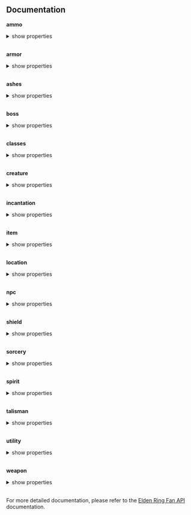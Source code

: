 ## Documentation

**ammo**

<details>
<summary>show properties</summary>
.id .name .description .image .type .attackPower .passive

## Sample

```json
{
  "id": "17f699c4de5l0i0a5a69f9ja6l52sm",
  "name": "Bloodbone Bolt",
  "image": "https://eldenring.fanapis.com/images/ammos/17f699c4de5l0i0a5a69f9ja6l52sm.png",
  "description": "Bolt carved from animal bone. The tip is daubed with a blood tincture. Afflicts targets with blood loss. Craftable item. ",
  "type": "Pierce",
  "attackPower": [
    { "name": "physical", "amount": 25 },
    { "name": "magic", "amount": 0 },
    { "name": "fire", "amount": 0 },
    { "name": "lightning", "amount": 0 },
    { "name": "holy", "amount": 0 },
    { "name": "critical", "amount": 100 }
  ],
  "passive": "Causes blood loss buildup (50)"
}
```

</details>
<br>

**armor**

<details>
<summary>show properties</summary>
.id .name .description .image .category .dmgNegation .resistance .weight

## Sample

```json
{
  "id": "17f69515b49l0i0nbno079cqzlskebf",
  "name": "All-knowing Armor",
  "image": "https://eldenring.fanapis.com/images/armors/17f69515b49l0i0nbno079cqzlskebf.png",
  "description": "Armor set with countless eyes and ears. Worn by Gideon Ofnir, the All-Knowing. Knowledge begins with the recognition of one's ignorance. The realization that the search for knowledge is unending. But when Gideon glimpsed into the will of Queen Marika, he shuddered in fear. At the end that should not be.",
  "category": "Chest Armor",
  "dmgNegation": [
    { "name": "Phy", "amount": 12 },
    { "name": "Strike", "amount": 11 },
    { "name": "Slash", "amount": 13 },
    { "name": "Pierce", "amount": 11 },
    { "name": "Magic", "amount": 12 },
    { "name": "Fire", "amount": 9 },
    { "name": "Ligt", "amount": 10 },
    { "name": "Holy", "amount": 8 }
  ],
  "resistance": [
    { "name": "Immunity", "amount": 28 },
    { "name": "Robustness", "amount": 46 },
    { "name": "Focus", "amount": 21 },
    { "name": "Vitality", "amount": 21 },
    { "name": "Poise", "amount": 16 }
  ],
  "weight": 10.6
}
```

</details>
<br>

**ashes**

<details>
<summary>show properties</summary>
.id .name .description .image .affinity .skill

## Sample

```json
{
  "id": "17f699db6b0l0hzn9xsxxwtgyfky3",
  "name": "Ash Of War: Prelate's Charge",
  "image": "https://eldenring.fanapis.com/images/ashes/17f699db6b0l0hzn9xsxxwtgyfky3.png",
  "description": "This Ash of War grants an armament the Flame affinity and the following skill:\"Prelate's Charge: Slam armament into the ground to create a surge of flames, then charge in. Hold to continue the charge.\"Usable on large and colossal axes and hammers.",
  "affinity": "Flame",
  "skill": "Prelate's Charge"
}
```

</details>
<br>

**boss**

<details>
<summary>show properties</summary>
.id .name .description .image .region .description .location .drops

## Sample

```json
{
  "id": "17f69a48308l0i1ux3rigvv37tx84f",
  "name": "Malenia, Blade Of Miquella",
  "image": "https://eldenring.fanapis.com/images/bosses/17f69a48308l0i1ux3rigvv37tx84f.png",
  "region": "Consecrated Snowfield",
  "description": "...Heed my words. I am Malenia. Blade of Miquella. And I have never known defeat.",
  "location": "Elphael, Brace of the Haligtree",
  "drops": [
    "Malenia's Great Rune",
    "Remembrance of the Rot Goddess",
    "480,000 Runes"
  ],
  "healthPoints": "≈26,128"
}
```

</details>
<br>

**classes**

<details>
<summary>show properties</summary>
.id .name .image .description .stats

## Sample

```json
{
  "id": "17f69db959fl0i32hhpwdbjko0bj57",
  "name": "Vagabond",
  "image": "https://eldenring.fanapis.com/images/classes/17f69db959fl0i32hhpwdbjko0bj57.png",
  "description": "A knight exiled from their homeland to wander. A solid, armor-clad origin.",
  "stats": {
    "level": "9",
    "vigor": "15",
    "mind": "10",
    "endurance": "11",
    "strength": "14",
    "dexterity": "13",
    "intelligence": "9",
    "faith": "9",
    "arcane": "7"
  }
}
```

</details>
<br>

**creature**

<details>
<summary>show properties</summary>
.id .name .image .description .location .drops

## Sample

```json
{
  "id": "17f69f93e2cl0i6ywpl2tdr0v79vp8",
  "name": "Turtle",
  "image": "https://eldenring.fanapis.com/images/creatures/17f69f93e2cl0i6ywpl2tdr0v79vp8.png",
  "description": "Turtles are passive creatures almost driven to extinction by those seeking its meat, said to have curative properties",
  "location": "West Limgrave",
  "drops": ["Turtle Neck Meat", "5 Runes"]
}
```

</details>
<br>

**incantation**

<details>
<summary>show properties</summary>
.id .name .image .description .type .cost .slots .effects .requires

## Sample

```json
{
  "id": "17f696c7ce7l0hynrwmh6d0r0rwk2",
  "name": "Ancient Dragons' Lightning Strike",
  "image": "https://eldenring.fanapis.com/images/incantations/17f696c7ce7l0hynrwmh6d0r0rwk2.png",
  "description": "A secret incantation of the capital's ancient dragon cult.",
  "type": "Incantations",
  "cost": 27,
  "slots": 1,
  "effects": "Summons red lightning that spreads from impact",
  "requires": [
    { "name": "Intelligence", "amount": 0 },
    { "name": "Faith", "amount": 26 },
    { "name": "Arcane", "amount": 0 }
  ]
}
```

</details>
<br>

**item**

<details>
<summary>show properties</summary>
.id .name .image .description .type .effect

## Sample

```json
{
  "id": "17f69e47912l0i1z0lip3kamll88h",
  "name": "Blue Cipher Ring",
  "image": "https://eldenring.fanapis.com/images/items/17f69e47912l0i1z0lip3kamll88h.png",
  "description": "Item for online play. Puts the wearer in ready state to answer should someone in another world call for rescue. You will be summoned to their world as a hunter. When summoned to rescue another player, your objective will be to defeat the invader.",
  "type": "Reusable",
  "effect": "Enables the wearer to answer calls for rescue"
}
```

</details>
<br>

**location**

<details>
<summary>show properties</summary>
.id .name .image .region .description

```json
{
  "id": "17f69c5a795l0i2m72bjeqbh713r3o",
  "name": "Bridge Of Sacrifice",
  "image": "https://eldenring.fanapis.com/images/locations/17f69c5a795l0i2m72bjeqbh713r3o.png",
  "region": "Limgrave",
  "description": "A busy bridge swarming with iron-clad foes. Be prepared to engage in an array of melee, ranged and artillery attacks or attempt to push past them"
}
```

</details>
<br>

**npc**

<details>
<summary>show properties</summary>
.id .name .image .quote .location .role
## Sample

```json
{
  "id": "17f69f7be15l0i2oki48thaky6x3tg",
  "name": "War Counselor Iji",
  "image": "https://eldenring.fanapis.com/images/npcs/17f69f7be15l0i2oki48thaky6x3tg.png",
  "quote": "Well, look at you. We don't receive many visitors",
  "location": "Kingsrealm Ruins, Western Liurnia of the Lakes",
  "role": "Blacksmith & Quest NPC"
}
```

</details>
<br>

**shield**

<details>
<summary>show properties</summary>
.id .name .image .description .attack .defence .scalesWith .requiredAttributes .category .weight

## Sample

```json
{
  "id": "17f69c62fe8l0i124u8fi4nc7dbfbf",
  "name": "Buckler",
  "image": "https://eldenring.fanapis.com/images/shields/17f69c62fe8l0i124u8fi4nc7dbfbf.png",
  "description": "A small metal roundshield. The bump in the center enables parrying techniques. A well-timed parry can break an enemy's stance, allowing a critical hit. Best suited for those prepared to take the risk to reap their reward.",
  "attack": [
    { "name": "Phy", "amount": 68 },
    { "name": "Mag", "amount": 0 },
    { "name": "Fire", "amount": 0 },
    { "name": "Ligt", "amount": 0 },
    { "name": "Holy", "amount": 0 },
    { "name": "Crit", "amount": 100 }
  ],
  "defence": [
    { "name": "Phy", "amount": 58 },
    { "name": "Mag", "amount": 28 },
    { "name": "Fire", "amount": 28 },
    { "name": "Ligt", "amount": 14 },
    { "name": "Holy", "amount": 28 },
    { "name": "Boost", "amount": 30 }
  ],
  "scalesWith": [
    { "name": "Str", "scaling": "E" },
    { "name": "Dex", "scaling": "D" }
  ],
  "requiredAttributes": [
    { "name": "Str", "amount": 8 },
    { "name": "Dex", "amount": 13 }
  ],
  "category": "Small Shield",
  "weight": 1.5
}
```

</details>
<br>

**sorcery**

<details>
<summary>show properties</summary>
.id .name .image .description .type .cost .slots .effects .requires

```json
{
  "id": "17f69323f35l0hykrc6d1g3vajyc0n",
  "name": "Briars Of Punishment",
  "image": "https://eldenring.fanapis.com/images/sorceries/17f69323f35l0hykrc6d1g3vajyc0n.png",
  "description": "An aberrant sorcery discovered by exiled criminals. Theirs are the sorceries most reviled by the academy. Wounds the caster with thorns of sin, sending a trail of bloodthorns running over the ground to impale enemies from below. This sorcery can be cast repeatedly. The guilty, their eyes gouged by thorns, lived in eternal darkness. There, they discovered the blood star.",
  "type": "Sorceries",
  "cost": 13,
  "slots": 1,
  "effects": "Wounds caster to unleash trail of bloodthrorns",
  "requires": [
    { "name": "Intelligence", "amount": 0 },
    { "name": "Faith", "amount": 21 },
    { "name": "Arcane", "amount": 0 }
  ]
}
```

</details>
<br>

**spirit**

<details>
<summary>show properties</summary>
.id .name .image .description .fpCost .hpCost .effect

## Sample

```json
{
  "id": "17f698bf108l0i2rc1o532xfaytwzl",
  "name": "Albinauric Ashes",
  "image": "https://eldenring.fanapis.com/images/spirits/17f698bf108l0i2rc1o532xfaytwzl.png",
  "description": "Ashen remains in which spirits yet dwell. Use to summon the spirits of two Albinaurics.",
  "fpCost": "53",
  "hpCost": "0",
  "effect": "Summons two Albinauric spirits"
}
```

</details>
<br>

**talisman**

<details>
<summary>show properties</summary>
.id .name .image .description .effect

## Sample

```json
{
  "id": "17f69dfff40l0i2soo71h481xlxzx8i",
  "name": "Arrow's Reach Talisman",
  "image": "https://eldenring.fanapis.com/images/talismans/17f69dfff40l0i2soo71h481xlxzx8i.png",
  "description": "A talisman depicting three arrows. Carried by hunters of beasts.",
  "effect": "Increases bow effective range."
}
```

</details>
<br>

**utility**

<details>
<summary>show properties</summary>
.search .getAll
</details>
<br>

**weapon**

<details>
<summary>show properties</summary>
.id .name .image .description .attack .defence .scalesWith .requiredAttributes .category .weight

## Sample

```json
{
  "id": "17f69c35d2cl0i1oh7zuqfb3mdvsj",
  "name": "Hand Axe",
  "image": "https://eldenring.fanapis.com/images/weapons/17f69c35d2cl0i1oh7zuqfb3mdvsj.png",
  "description": "Commonly known as a hatchet, this smaller variety of axe is an everyday work tool. Despite its short reach, it is easy to handle, exceling in successive attacks.",
  "attack": [
    { "name": "Phy", "amount": 113 },
    { "name": "Mag", "amount": 0 },
    { "name": "Fire", "amount": 0 },
    { "name": "Ligt", "amount": 0 },
    { "name": "Holy", "amount": 0 },
    { "name": "Crit", "amount": 100 }
  ],
  "defence": [
    { "name": "Phy", "amount": 42 },
    { "name": "Mag", "amount": 28 },
    { "name": "Fire", "amount": 28 },
    { "name": "Ligt", "amount": 28 },
    { "name": "Holy", "amount": 28 },
    { "name": "Boost", "amount": 28 }
  ],
  "scalesWith": [
    { "name": "Str", "scaling": "D" },
    { "name": "Dex", "scaling": "D" }
  ],
  "requiredAttributes": [
    { "name": "Str", "amount": 9 },
    { "name": "Dex", "amount": 8 }
  ],
  "category": "Axe",
  "weight": 3.5
}
```

</details>
<br>

For more detailed documentation, please refer to the [Elden Ring Fan API](https://docs.eldenring.fanapis.com/) documentation.
